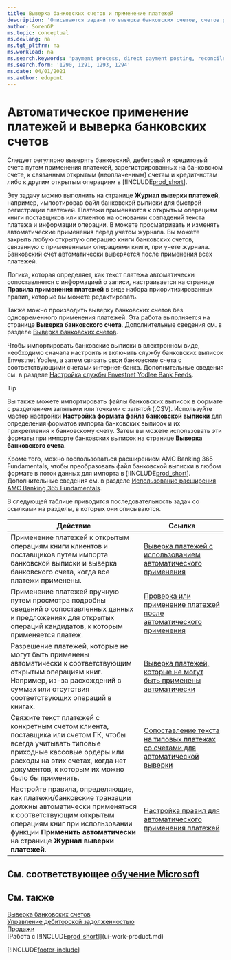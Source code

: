 ```yaml
---
title: Выверка банковских счетов и применение платежей
description: 'Описываются задачи по выверке банковских счетов, счетов расчетов с клиентами и поставщиками, учету приходных кассовых поступлений и расходов и автоматическому применению платежей.'
author: SorenGP
ms.topic: conceptual
ms.devlang: na
ms.tgt_pltfrm: na
ms.workload: na
ms.search.keywords: 'payment process, direct payment posting, reconcile payment, expenses, cash receipts'
ms.search.form: '1290, 1291, 1293, 1294'
ms.date: 04/01/2021
ms.author: edupont
---
```

# Автоматическое применение платежей и выверка банковских счетов
Следует регулярно выверять банковский, дебетовый и кредитовый счета путем применения платежей, зарегистрированных на банковском счете, к связанным открытым (неоплаченным) счетам и кредит-нотам либо к другим открытым операциям в [!INCLUDE[prod_short](includes/prod_short.md)].  

Эту задачу можно выполнить на странице **Журнал выверки платежей**, например, импортировав файл банковской выписки для быстрой регистрации платежей. Платежи применяются к открытым операциям книги поставщиков или клиентов на основании совпадений текста платежа и информации операции. В можете просматривать и изменять автоматические применения перед учетом журнала. Вы можете закрыть любую открытую операцию книги банковских счетов, связанную с примененными операциями книги, при учете журнала. Банковский счет автоматически выверяется после применения всех платежей.

Логика, которая определяет, как текст платежа автоматически сопоставляется с информацией о записи, настраивается на странице **Правила применения платежей** в виде набора приоритизированных правил, которые вы можете редактировать.

Также можно производить выверку банковских счетов без одновременного применения платежей. Эта работа выполняется на странице **Выверка банковского счета**. Дополнительные сведения см. в разделе [Выверка банковских счетов](bank-how-reconcile-bank-accounts-separately.md).   

Чтобы импортировать банковские выписки в электронном виде, необходимо сначала настроить и включить службу банковских выписок Envestnet Yodlee, а затем связать свои банковские счета с соответствующими счетами интернет-банка. Дополнительные сведения см. в разделе [Настройка службы Envestnet Yodlee Bank Feeds](bank-how-setup-bank-statement-service.md).  

> [!TIP]
> Вы также можете импортировать файлы банковских выписок в формате с разделением запятыми или точками с запятой (.CSV). Используйте мастер настройки **Настройка формата файла банковской выписки** для определения форматов импорта банковских выписок и их прикрепления к банковскому счету. Затем вы можете использовать эти форматы при импорте банковских выписок на странице **Выверка банковского счета**.

Кроме того, можно воспользоваться расширением AMC Banking 365 Fundamentals, чтобы преобразовать файл банковской выписки в любом формате в поток данных для импорта в [!INCLUDE[prod_short](includes/prod_short.md)]. Дополнительные сведения см. в разделе [Использование расширения AMC Banking 365 Fundamentals](ui-extensions-amc-banking.md).  

В следующей таблице приводится последовательность задач со ссылками на разделы, в которых они описываются.  

| Действие | Ссылка |
| --- | --- |
| Применение платежей к открытым операциям книги клиентов и поставщиков путем импорта банковской выписки и выверка банковского счета, когда все платежи применены. |[Выверка платежей с использованием автоматического применения](receivables-how-reconcile-payments-auto-application.md) |
| Применение платежей вручную путем просмотра подробны сведений о сопоставленных данных и предложениях для открытых операций кандидатов, к которым применяется платеж. |[Проверка или применение платежей после автоматического применения](receivables-how-review-apply-payments-auto-application.md) |
| Разрешение платежей, которые не могут быть применены автоматически к соответствующим открытым операциям книг. Например, из-за расхождений в суммах или отсутствия соответствующих операций в книгах. |[Выверка платежей, которые не могут быть применены автоматически](receivables-how-reconcile-payments-cannot-apply-auto.md) |
| Свяжите текст платежей с конкретным счетом клиента, поставщика или счетом ГК, чтобы всегда учитывать типовые приходные кассовые ордеры или расходы на этих счетах, когда нет документов, к которым их можно было бы применить. |[Сопоставление текста на типовых платежах со счетами для автоматической выверки](receivables-how-map-text-recurring-payments-accounts-auto-reconcilliation.md) |
|Настройте правила, определяющие, как платежи/банковские транзации должны автоматически применяться к соответствующим открытым операциям книг при использовании функции **Применить автоматически** на странице **Журнал выверки платежей**.|[Настройка правил для автоматического применения платежей](receivables-how-set-up-payment-application-rules.md)|

## См. соответствующее [обучение Microsoft](/training/modules/use-journals-dynamics-365-business-central/index)

## См. также
[Выверка банковских счетов](bank-how-reconcile-bank-accounts-separately.md)  
[Управление дебиторской задолженностью](receivables-manage-receivables.md)  
[Продажи](sales-manage-sales.md)  
[Работа с [!INCLUDE[prod_short](includes/prod_short.md)]](ui-work-product.md)


[!INCLUDE[footer-include](includes/footer-banner.md)]
